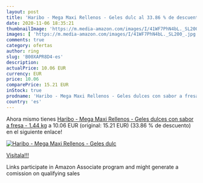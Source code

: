 ```yaml
---
layout: post
title: 'Haribo - Mega Maxi Rellenos - Geles dulc al 33.86 % de descuento'
date: 2020-11-06 18:35:21
thumbnailImage: 'https://m.media-amazon.com/images/I/41WF7PhN4bL._SL200_.jpg'
images: [ 'https://m.media-amazon.com/images/I/41WF7PhN4bL._SL200_.jpg' ]
comments: true
category: ofertas
author: ring
slug: 'B00XAPR8D4-es'
description:
actualPrice: 10.06 EUR
currency: EUR
price: 10.06
comparePrice: 15.21 EUR
inStock: true
prodname: 'Haribo - Mega Maxi Rellenos - Geles dulces con sabor a fresa - 1.44 kg'
country: 'es'
---
```


Ahora mismo tienes [Haribo - Mega Maxi Rellenos - Geles dulces con sabor a fresa - 1.44 kg](https://www.amazon.es/dp/B00XAPR8D4/?tag=tolees-21) a 10.06 EUR (original: 15.21 EUR) (33.86 %  de descuento) en el siguiente enlace!

[![Haribo - Mega Maxi Rellenos - Geles dulc](https://m.media-amazon.com/images/I/41WF7PhN4bL._SL200_.jpg)](https://www.amazon.es/dp/B00XAPR8D4/?tag=tolees-21)

[Visítala!!!](https://www.amazon.es/dp/B00XAPR8D4/?tag=tolees-21)

Links participate in Amazon Associate program and might generate a comission on qualifying sales
